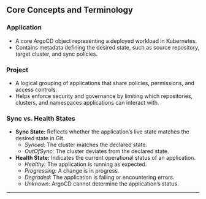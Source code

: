 
## Core Concepts and Terminology

### **Application**
   - A core ArgoCD object representing a deployed workload in Kubernetes.
   - Contains metadata defining the desired state, such as source repository, target cluster, and sync policies.
   
### **Project**
   - A logical grouping of applications that share policies, permissions, and access controls.
   - Helps enforce security and governance by limiting which repositories, clusters, and namespaces applications can interact with.

### **Sync vs. Health States**
   - **Sync State:** Reflects whether the application’s live state matches the desired state in Git.
     - *Synced:* The cluster matches the declared state.
     - *OutOfSync:* The cluster deviates from the declared state.
   - **Health State:** Indicates the current operational status of an application.
     - *Healthy:* The application is running as expected.
     - *Progressing:* A change is in progress.
     - *Degraded:* The application is failing or encountering errors.
     - *Unknown:* ArgoCD cannot determine the application’s status.

---
